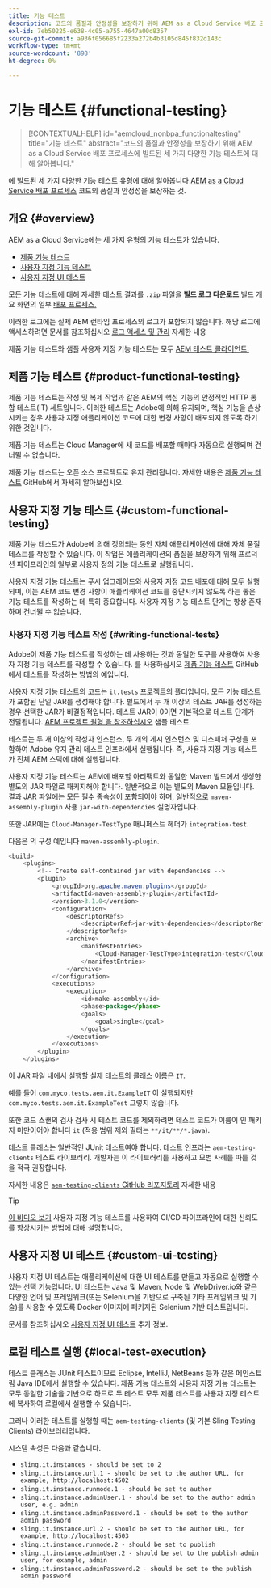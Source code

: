 ```yaml
---
title: 기능 테스트
description: 코드의 품질과 안정성을 보장하기 위해 AEM as a Cloud Service 배포 프로세스에 빌드된 세 가지 다양한 기능 테스트에 대해 알아봅니다.
exl-id: 7eb50225-e638-4c05-a755-4647a00d8357
source-git-commit: a936f056685f2233a272b4b3105d845f832d143c
workflow-type: tm+mt
source-wordcount: '898'
ht-degree: 0%

---
```



# 기능 테스트 {#functional-testing}

>[!CONTEXTUALHELP]
>id="aemcloud_nonbpa_functionaltesting"
>title="기능 테스트"
>abstract="코드의 품질과 안정성을 보장하기 위해 AEM as a Cloud Service 배포 프로세스에 빌드된 세 가지 다양한 기능 테스트에 대해 알아봅니다."

에 빌드된 세 가지 다양한 기능 테스트 유형에 대해 알아봅니다 [AEM as a Cloud Service 배포 프로세스](/help/implementing/cloud-manager/deploy-code.md) 코드의 품질과 안정성을 보장하는 것.

## 개요 {#overview}

AEM as a Cloud Service에는 세 가지 유형의 기능 테스트가 있습니다.

* [제품 기능 테스트](#product-functional-testing)
* [사용자 지정 기능 테스트](#custom-functional-testing)
* [사용자 지정 UI 테스트](#custom-ui-testing)

모든 기능 테스트에 대해 자세한 테스트 결과를 `.zip` 파일을 **빌드 로그 다운로드** 빌드 개요 화면의 일부 [배포 프로세스.](/help/implementing/cloud-manager/deploy-code.md)

이러한 로그에는 실제 AEM 런타임 프로세스의 로그가 포함되지 않습니다. 해당 로그에 액세스하려면 문서를 참조하십시오 [로그 액세스 및 관리](/help/implementing/cloud-manager/manage-logs.md) 자세한 내용

제품 기능 테스트와 샘플 사용자 지정 기능 테스트는 모두 [AEM 테스트 클라이언트.](https://github.com/adobe/aem-testing-clients)

## 제품 기능 테스트 {#product-functional-testing}

제품 기능 테스트는 작성 및 복제 작업과 같은 AEM의 핵심 기능의 안정적인 HTTP 통합 테스트(IT) 세트입니다. 이러한 테스트는 Adobe에 의해 유지되며, 핵심 기능을 손상시키는 경우 사용자 지정 애플리케이션 코드에 대한 변경 사항이 배포되지 않도록 하기 위한 것입니다.

제품 기능 테스트는 Cloud Manager에 새 코드를 배포할 때마다 자동으로 실행되며 건너뛸 수 없습니다.

제품 기능 테스트는 오픈 소스 프로젝트로 유지 관리됩니다. 자세한 내용은 [제품 기능 테스트](https://github.com/adobe/aem-test-samples/tree/aem-cloud/smoke) GitHub에서 자세히 알아보십시오.

## 사용자 지정 기능 테스트 {#custom-functional-testing}

제품 기능 테스트가 Adobe에 의해 정의되는 동안 자체 애플리케이션에 대해 자체 품질 테스트를 작성할 수 있습니다. 이 작업은 애플리케이션의 품질을 보장하기 위해 프로덕션 파이프라인의 일부로 사용자 정의 기능 테스트로 실행됩니다.

사용자 지정 기능 테스트는 푸시 업그레이드와 사용자 지정 코드 배포에 대해 모두 실행되며, 이는 AEM 코드 변경 사항이 애플리케이션 코드를 중단시키지 않도록 하는 좋은 기능 테스트를 작성하는 데 특히 중요합니다. 사용자 지정 기능 테스트 단계는 항상 존재하며 건너뛸 수 없습니다.

### 사용자 지정 기능 테스트 작성 {#writing-functional-tests}

Adobe이 제품 기능 테스트를 작성하는 데 사용하는 것과 동일한 도구를 사용하여 사용자 지정 기능 테스트를 작성할 수 있습니다. 를 사용하십시오 [제품 기능 테스트](https://github.com/adobe/aem-test-samples/tree/aem-cloud/smoke) GitHub에서 테스트를 작성하는 방법의 예입니다.

사용자 지정 기능 테스트의 코드는 `it.tests` 프로젝트의 폴더입니다. 모든 기능 테스트가 포함된 단일 JAR를 생성해야 합니다. 빌드에서 두 개 이상의 테스트 JAR를 생성하는 경우 선택한 JAR가 비결정적입니다. 테스트 JAR이 0이면 기본적으로 테스트 단계가 전달됩니다. [AEM 프로젝트 원형 을 참조하십시오](https://github.com/adobe/aem-project-archetype/tree/develop/src/main/archetype/it.tests) 샘플 테스트.

테스트는 두 개 이상의 작성자 인스턴스, 두 개의 게시 인스턴스 및 디스패처 구성을 포함하여 Adobe 유지 관리 테스트 인프라에서 실행됩니다. 즉, 사용자 지정 기능 테스트가 전체 AEM 스택에 대해 실행됩니다.

사용자 지정 기능 테스트는 AEM에 배포할 아티팩트와 동일한 Maven 빌드에서 생성한 별도의 JAR 파일로 패키지해야 합니다. 일반적으로 이는 별도의 Maven 모듈입니다. 결과 JAR 파일에는 모든 필수 종속성이 포함되어야 하며, 일반적으로 `maven-assembly-plugin` 사용 `jar-with-dependencies` 설명자입니다.

또한 JAR에는 `Cloud-Manager-TestType` 매니페스트 헤더가 `integration-test`.

다음은 의 구성 예입니다 `maven-assembly-plugin`.

```java
<build>
    <plugins>
        <!-- Create self-contained jar with dependencies -->
        <plugin>
            <groupId>org.apache.maven.plugins</groupId>
            <artifactId>maven-assembly-plugin</artifactId>
            <version>3.1.0</version>
            <configuration>
                <descriptorRefs>
                    <descriptorRef>jar-with-dependencies</descriptorRef>
                </descriptorRefs>
                <archive>
                    <manifestEntries>
                        <Cloud-Manager-TestType>integration-test</Cloud-Manager-TestType>
                    </manifestEntries>
                </archive>
            </configuration>
            <executions>
                <execution>
                    <id>make-assembly</id>
                    <phase>package</phase>
                    <goals>
                        <goal>single</goal>
                    </goals>
                </execution>
            </executions>
        </plugin>
    </plugins>
```

이 JAR 파일 내에서 실행할 실제 테스트의 클래스 이름은 `IT`.

예를 들어 `com.myco.tests.aem.it.ExampleIT` 이 실행되지만 `com.myco.tests.aem.it.ExampleTest` 그렇지 않습니다.

또한 코드 스캔의 검사 검사 시 테스트 코드를 제외하려면 테스트 코드가 이름이 인 패키지 미만이어야 합니다 `it` (적용 범위 제외 필터는 `**/it/**/*.java`).

테스트 클래스는 일반적인 JUnit 테스트여야 합니다. 테스트 인프라는 `aem-testing-clients` 테스트 라이브러리. 개발자는 이 라이브러리를 사용하고 모범 사례를 따를 것을 적극 권장합니다.

자세한 내용은 [`aem-testing-clients` GitHub 리포지토리](https://github.com/adobe/aem-testing-clients) 자세한 내용

>[!TIP]
>
>[이 비디오 보기](https://www.youtube.com/watch?v=yJX6r3xRLHU) 사용자 지정 기능 테스트를 사용하여 CI/CD 파이프라인에 대한 신뢰도를 향상시키는 방법에 대해 설명합니다.

## 사용자 지정 UI 테스트 {#custom-ui-testing}

사용자 지정 UI 테스트는 애플리케이션에 대한 UI 테스트를 만들고 자동으로 실행할 수 있는 선택 기능입니다. UI 테스트는 Java 및 Maven, Node 및 WebDriver.io와 같은 다양한 언어 및 프레임워크(또는 Selenium을 기반으로 구축된 기타 프레임워크 및 기술)를 사용할 수 있도록 Docker 이미지에 패키지된 Selenium 기반 테스트입니다.

문서를 참조하십시오 [사용자 지정 UI 테스트](/help/implementing/cloud-manager/ui-testing.md#custom-ui-testing) 추가 정보.

## 로컬 테스트 실행 {#local-test-execution}

테스트 클래스는 JUnit 테스트이므로 Eclipse, IntelliJ, NetBeans 등과 같은 메인스트림 Java IDE에서 실행할 수 있습니다. 제품 기능 테스트와 사용자 지정 기능 테스트는 모두 동일한 기술을 기반으로 하므로 두 테스트 모두 제품 테스트를 사용자 지정 테스트에 복사하여 로컬에서 실행할 수 있습니다.

그러나 이러한 테스트를 실행할 때는 `aem-testing-clients` (및 기본 Sling Testing Clients) 라이브러리입니다.

시스템 속성은 다음과 같습니다.

* `sling.it.instances - should be set to 2`
* `sling.it.instance.url.1 - should be set to the author URL, for example, http://localhost:4502`
* `sling.it.instance.runmode.1 - should be set to author`
* `sling.it.instance.adminUser.1 - should be set to the author admin user, e.g. admin`
* `sling.it.instance.adminPassword.1 - should be set to the author admin password`
* `sling.it.instance.url.2 - should be set to the author URL, for example, http://localhost:4503`
* `sling.it.instance.runmode.2 - should be set to publish`
* `sling.it.instance.adminUser.2 - should be set to the publish admin user, for example, admin`
* `sling.it.instance.adminPassword.2 - should be set to the publish admin password`

